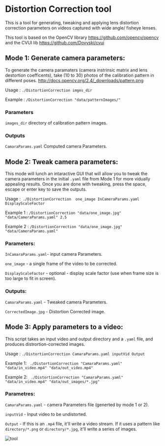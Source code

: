 
# Distortion Correction tool

This is a tool for generating, tweaking and applying lens distortion correction parameters on videos captured with wide angle/ fisheye lenses. 

This tool is based on the OpenCV library https://github.com/opencv/opencv and the CVUI lib https://github.com/Dovyski/cvui


## Mode 1: Generate camera parameters:

To generate the camera paramaters (camera instrinsic matrix and lens destortion coefficents), take (10 to 30) photos of the calibration pattern in different poses. http://docs.opencv.org/2.4/_downloads/pattern.png

Usage : `./DistortionCorrection imges_dir`

Example : ` /DistortionCorrection "data/patternImages/" `

### Parameters 
`images_dir` directory of calibration pattern images.

### Outputs
`CamaraParams.yaml`  Computed camera Parameters.


## Mode 2: Tweak camera parameters:

This mode will lunch an intaractive GUI that will allow you to tweak the camera parameters in the initial `.yaml` file from Mode 1 for more vidually appealing results. Once you are done with tweaking, press the space, escape or enter key to save the outputs.

Usage :` ./DistortionCorrection  one_image InCameraParams.yaml DisplayScaleFactor`

Example 1 : ` /DistortionCorrection "data/one_image.jpg" "data/CameraParams.yaml" 2.5 `

Example 2 : `/DistortionCorrection "data/one_image.jpg" "data/CameraParams.yaml"`

### Parameters:

`InCamaraParams.yaml`- input camera Parameters.

`one_image` - a single frame of the video to be corrected.

`DisplayScaleFactor` - optional - display scale factor (use when frame size is too large to fit in screen).


### Outputs:

`CamaraParams.yaml` - Tweaked camera Parameters.

`CorrectedImage.jpg` - Distortion Corrected image.


## Mode 3: Apply parameters to a video:


This script takes an input video and output directory and a `.yaml` file, and produces distrortion-corrected images.

Usage : `./DistortionCorrection CamaraParams.yaml inputVid Output `

Example 1: ` ./DistortionCorrection "CamaraParams.yaml" "data/in_video.mp4" "data/out_video.mp4"`

Example 2: ` ./DistortionCorrection "CamaraParams.yaml" "data/in_video.mp4" "data/out_images/*.jpg"`

### Parametres:

`CamaraParams.yaml` -  camera Parameters file (generted by mode 1 or 2).

`inputVid` - Input video to be undistorted.

`Output` - If this is an `.mp4` file, it'll write a video stream. If it uses a pattern like `directory/*.png` or `directory/*.jpg`, it'll write a series of images. 


![tool](https://cloud.githubusercontent.com/assets/6253920/23218047/09b3ad3c-f913-11e6-8977-d7e10e4f34eb.jpg)
